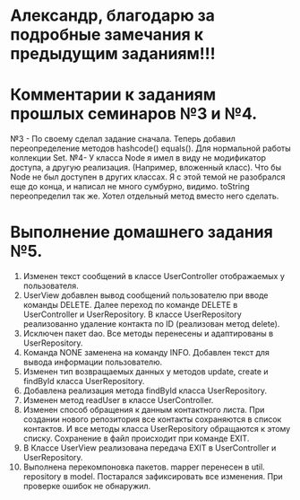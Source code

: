 # Александр, благодарю за подробные замечания к предыдущим заданиям!!!
# Комментарии к заданиям прошлых семинаров №3 и №4.
№3 - По своему сделал задание сначала. Теперь добавил переопределение методов hashcode() equals(). Для нормальной работы
коллекции Set.
№4- У класса Node я имел в виду не модификатор доступа, а другую реализация. (Например, вложенный класс). Что бы Node не 
был доступен в других классах. Я с этой темой не разобрался еще до конца, и написал не много сумбурно, видимо.
toString переопределил так же. Хотел отдельный метод вместо него сделать.


# Выполнение домашнего задания №5.
1. Изменен текст сообщений в классе UserController отображаемых у пользователя.
2. UserView добавлен вывод сообщений пользователю при вводе команды DELETE. Далее переход по команде DELETE в 
UserController и UserRepository. В классе UserRepository реализованно удаление контакта по ID (реализован метод delete).
3. Исключен пакет dao. Все методы перенесены и адаптированы в UserRepository.
4. Команда NONE заменена на команду INFO. Добавлен текст для вывода информации пользователю.
5. Изменен тип возвращаемых данных у методов update, create и findById класса UserRepository.
6. Добавлена реализация метода findById класса UserRepository.
7. Изменен метод readUser в классе UserController.
8. Изменен способ обращения к данным контактного листа. При создании нового репозитория все контакты сохраняются в список
контактов. И все методы класса UserRepository обращаются к этому списку. Сохранение в файл происходит при команде EXIT.
9. В Классе UserView реализована передача EXIT в UserController и UserRepository.
10. Выполнена перекомпоновка пакетов. mapper перенесен в util. repository в model.
Постарался зафиксировать все изменения. При проверке ошибок не обнаружил.
